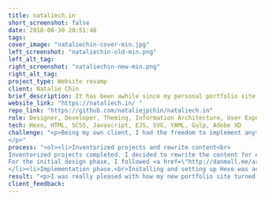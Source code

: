 ```yaml
---
title: nataliech.in
short_screenshot: false
date: 2018-08-30 20:51:48
tags:
cover_image: "nataliechin-cover-min.jpg"
left_screenshot: "nataliechin-old-min.png"
left_alt_tag:
right_screenshot: "nataliechin-new-min.png"
right_alt_tag:
project_type: Website revamp
client: Natalie Chin
brief_description: It has been awhile since my personal portfolio site was last updated. Aside from a fresh visual redesign, I also rebuild the site using a different stack configuration.
website_link: "https://nataliech.in/ "
repo_link: "https://github.com/nataliejpchin/nataliech.in"
role: Designer, Developer, Theming, Information Architecture, User Experience
tech: Hexo, HTML, SCSS, Javascript, EJS, SVG, YAML, Gulp, Adobe XD
challenge: "<p>Being my own client, I had the freedom to implement anything I want to, especially in the areas of UX and web accessibility. In this project, I wanted to use some of the new tricks I learned at Smashing Conference 2018 in Toronto - particularly SVG, gradient, animations, CSS Grid, and feature queries.</p><p>I also wanted to have the backend of my web site function like a lightweight CMS with templates that will allow me to easily add new content through defined fields. This will allow me to scale much easier and faster. The previous site used a JSON and Javascript string interpolation.</p><p>My goal was to complete the redesign and redevelopment in 2 weeks. I considered Vue.js since I am learning it and it would be a good practice project for me, however considering the timeline that I have set, I decided to use EJS templates with Hexo. This is not a step back since it will actually make it easier for me to rewrite the code using Vue.js now that I already have templates that can be easily ported into Vue components and also, the content is now up-to-date and broken down into fields.
</p>"
process: "<ol><li>Inventorized projects and rewrite content<br>
Inventorized projects completed. I decided to rewrite the content for each of my projects following a structured format that will highlight the challenges of each project and the thought process and technology implementation to help overcome these challenges. I also included my role in these projects and the client  that I have received.</li><li>Branding, design and prototyping phase.<br>
For the initial design phase, I followed <a href=\"http://danmall.me/articles/stealing-your-way-to-original-designs/\">Dan Mall’s  advice</a> on incorporating design components that I really liked from sites that I have came across. I also looked for layout inspirations on Pinterest and Dribbble and created a wireframe on paper and prototyped it using Adobe XD. While doing this, I also chose my other design assets such as colors and fonts.<br><img src=\"nchin-mockup-min.jpg\" alt=\" Mockup of site\">
</li><li>Implementation phase.<br>Installing and setting up Hexo was actually quite a pain as the error messages were really vague. I was able to understand some of the YAML coding idiosyncrasies and iron out the bugs in my source files. I proceeded to build out the template files using EJS using my experience templating content types using Twig in Drupal. I used Gulp to compile my SCSS into CSS and minify CSS and JS files.</li></ol>"
result: "<p>I was really pleased with how my new portfolio site turned out. It was a little difficult at first since I have to work with my own branding which needed to be defined, and also, the client would usually provide input and feedback. The site and its design elements came together cohesively, and it reflects my personality and how I like to showcase my work to my clients, a polished end product. </p><p>Features implemented:</p><ul><li>SVG for logo, arrows and curve background</li><li>CSS grid</li><li>CSS animations<br><img src=\"nchin-btn.gif\" alt=\"Animation on button\"><img src=\"nchin-next-arrow.gif\" alt=\"Hover effect on arrow buttons\"></li><li>Typewriting animation effect<br><img src=\"nchin-heading-anim.gif\" alt=\"Typewritter animation on page heading\"></li><li>Image optimatization</li><li>Progressive enhancement <ul><li>Fallbacks for text gradients</li><li>Used feature queries to provide Flexbox fallback for CSS grid</li></ul></li><li>WCAG 2.1 compatible</li></ul>"
client_feedback:
---
```

